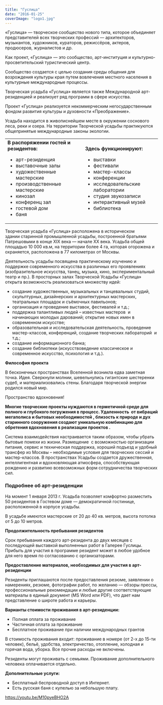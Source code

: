 ```yaml
---
title: "Гуслица"
date: "2016-01-25"
coverImage: "logo1.jpg"
---
```


«Гуслица» — творческое сообщество нового типа, которое объединяет представителей всех творческих профессий — архитекторов, музыкантов, художников, кураторов, режиссёров, актеров, продюсеров, журналистов и др.

Как проект, «Гуслица» — это сообщество, арт-институция и культурно-просветительский туристический центр.

Сообщество создается с целью создания среды общения для возрождения культуры края путем вовлечения местного населения в культурные международные процессы.

Творческая усадьба «Гуслица» является также Международной арт-резиденцией и реализует ряд программ в сфере искусства.

Проект «Гуслица» реализуется некоммерческим негосударственным фондом развития культуры и духовности «Преображение».

Усадьба находится в живописнейшем месте в окружении соснового леса, реки и озера. На территории Творческой усадьбы практикуются общепринятые международные законы экологии.

<table><tbody><tr><td><strong>В распоряжении гостей и резидентов:</strong><ul><li>арт-резиденция</li><li>выставочные залы</li><li>художественные мастерские</li><li>производственные мастерские</li><li>кинозал</li><li>конференц зал</li><li>гостевой дом</li><li>баня</li></ul></td><td><strong>Здесь функционируют:</strong><ul><li>выставки</li><li>фестивали</li><li>мастер-классы</li><li>конференции</li><li>исследовательские лаборатории</li><li>студия звукозаписи</li><li>интерактивный музей</li><li>библиотека</li></ul></td></tr></tbody></table>

Творческая усадьба «Гуслица» расположена в историческом  здании старинной промышленной усадьбы, построенной братьями Патрешовыми в конце ХIХ века — начале XX века. Усадьба общей площадью 10 000 кв.м, на территории более 4 га, которая огорожена и охраняется, расположена в 77 километрах от Москвы.

Деятельность усадьбы посвящена практическому изучению и поддержке современного искусства в различных его проявлениях (изобразительное искусства, танец, музыка, кино, экспериментальный театр и пр.). В просторных залах Творческой Усадьбы «Гуслица» открыта возможность реализоваться множеству идей:

- создание художественных, музыкальных и танцевальных студий, скульптурных, дизайнерских и архитектурных мастерских, театральных площадок и съёмочных павильонов;
- организация и проведение выставок, фестивалей и т.д.;
- поддержка талантливых людей – известных мастеров  и начинающих молодых дарований; открытие новых имен в современном искусстве;
- образовательная и исследовательская деятельность, проведение мастер-классов, конференций, создание творческих лабораторий  и т.д.;
- создание информационного банка;
- создание библиотеки (искусствоведение классическое и современное искусство, психология и т.д.).

**Философия проекта**

В бесконечных пространствах Вселенной возникла едва заметная точка. Идея. Сверкнули молнии, шевельнулись гигантские шестеренки судеб, и материализовались стены. Благодаря творческой энергии родился новый мир.

Пространство вдохновения!

**Многие творческие проекты нуждаются в герметичной среде для полного и глубокого погружения в процесс. Удаленность  от вибраций мегаполиса и бытовых необходимостей , близость к природе и дух старинного сооружения создают уникальную комбинацию для обретения вдохновения в реализации проектов .**

Система взаимодействия настраивается таким образом, чтобы убрать бытовые помехи из жизни. Размещение  c возможностью организации питания, сервис и техническая поддержка, хороший подъезд и удобный трансфер из Москвы – необходимые условия для творческих сессий и мастер-классов. В пространствах Усадьбы создается дружественная, интеллигентная и вдохновляющая атмосфера, способствующая рождению и развитию всевозможных форм сотрудничества творческих сил.

### Подробнее об арт-резиденции

На момент 1 января 2013 г. Усадьба позволяет комфортно разместить 50 резидентов в Гостевом доме — демократичной гостинице, расположенной в корпусе усадьбы.

В усадьбе имеются мастерские от 20 до 40 кв. метров, высота потолка от 5 до 10 метров.

**Продолжительность пребывания резидентов**

Срок пребывания каждого арт-резидента до двух месяцев с последующей выставкой выполненных работ в Галерее Гуслицы. Прибыть для участия в программе резидент может в любое удобное для него время по согласованию с организаторами.

**Предоставление материалов, необходимых для участия в арт-резиденции**

Резиденты приглашаются после предоставления резюме, заявлении о намерениях, резюме, фотографии работ, по желанию — обзоры прессы, профессиональные рекомендации и любые другие соответствующие материалы в единый документ (MS Word или PDF), что дает нам представление о широте работа и карьеры.

**Варианты стоимости проживания в арт-резиденции:**

- Полная оплата за проживание
- Частичная оплата за проживание
- Бесплатное проживание при наличии международных грантов

В стоимость проживания входит: проживание в номере (от 2-х до 15-ти человек), бельё, удобства, электричество, отопление, холодная и горячая вода, уборка. Все прочие расходы не включены.

Резиденты могут проживать с семьями. Проживание дополнительного человека оплачивается отдельно.

**Дополнительные услуги:**

- Бесплатный беспроводной доступ в Интернет.
- Есть русская баня с купелью за небольшую плату.

https://youtu.be/M10pyeBHO2A
